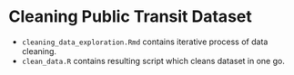 # Cleaning Public Transit Dataset

- `cleaning_data_exploration.Rmd` contains iterative process of data cleaning.
- `clean_data.R` contains resulting script which cleans dataset in one go.